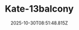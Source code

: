 ---
title: "Kate-13balcony"
description: ""
image: "/uploads/photos/1761814308813-Kate-13balcony.webp"
display: "/uploads/photos/1761814308813-Kate-13balcony-display.webp"
thumbnail: "/uploads/photos/1761814308813-Kate-13balcony-thumb.webp"
width: 7360
height: 4912
featured: false
date: 2025-10-30T08:51:48.815Z
order: 0
---